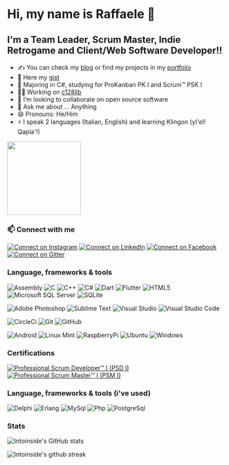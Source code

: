 # Hi, my name is Raffaele 👋 

## I'm a Team Leader, Scrum Master, Indie Retrogame and Client/Web Software Developer!!
- ✍ You can check my [blog](https://intoinside.github.io/) or find my projects in my [portfolio](https://intoinside.github.io/intoinside/)
- 🚀 Here my [gist](https://gist.github.com/intoinside)
- 🌱 Majoring in C#, studying for ProKanban PK I and Scrum™ PSK I
- 👨‍💻 Working on [c128lib](https://github.com/c128lib)
- 👯 I’m looking to collaborate on open source software
- 💬 Ask me about ... Anything
- 😄 Pronouns: He/Him
- ⚡ I speak 2 languages (Italian, English) and learning Klingon (yI'el! Qapla'!)

<a href="https://ko-fi.com/S6S5RLDI5"><img src="https://storage.ko-fi.com/cdn/brandasset/kofi_s_tag_dark.png" width="170"></a>

### 📫 Connect with me

[![Connect on Instagram](https://img.shields.io/badge/Instagram-%23000000?logo=Instagram&logoColor=E4405F)][Instagram]
[![Connect on LinkedIn](https://img.shields.io/badge/LinkedIn-%23000000?logo=LinkedIn&logoColor=0A66C2)][LinkedIn]
[![Connect on Facebook](https://img.shields.io/badge/Facebook-%23000000?logo=Facebook&logoColor=1877F2)][Facebook]
[![Connect on Gitter](https://img.shields.io/badge/Gitter-%23000000?logo=Gitter&logoColor=ED1965)][Gitter]

### Language, frameworks & tools

<p>
  <img alt="Assembly" src="https://custom-icon-badges.demolab.com/badge/Assembly-000000.svg?logo=asm-hex&logoColor=white" />
  <img alt="C" src="https://img.shields.io/badge/C-%23000000.svg?logo=c&logoColor=00599C" />
  <img alt="C++" src="https://img.shields.io/badge/C++-%23000000.svg?logo=c%2B%2B&logoColor=4079EC" />
  <img alt="C#" src="https://img.shields.io/badge/C%23-%23000000.svg?logo=c-sharp&logoColor=239120" />
  <img alt="Dart" src="https://img.shields.io/badge/Dart-%23000000.svg?logo=dart&logoColor=0175C2" />
  <img alt="Flutter" src="https://img.shields.io/badge/Flutter-%23000000.svg?logo=Flutter&logoColor=02569B" />
  <img alt="HTML5" src="https://img.shields.io/badge/HTML5-%23000000.svg?logo=html5&logoColor=E34F26" />
  <img alt="Microsoft SQL Server" src="https://img.shields.io/badge/Microsoft SQL Server-%23000000.svg?logo=microsoftsqlserver&logoColor=CC2927">
  <img alt="SQLite" src="https://img.shields.io/badge/SQLite-%23000000.svg?logo=sqlite&logoColor=003B57">
</p>

<p>
  <img alt="Adobe Photoshop" src="https://img.shields.io/badge/Adobe  Photoshop-%23000000.svg?logo=adobephotoshop&logoColor=31A8FF" />
  <img alt="Sublime Text" src="https://img.shields.io/badge/Sublime_Text-%23000000.svg?logo=sublime-text&logoColor=important" />
  <img alt="Visual Studio" src="https://img.shields.io/badge/Visual%20Studio-000000.svg?logo=visual-studio&logoColor=5C2D91" />
  <img alt="Visual Studio Code" src="https://img.shields.io/badge/Visual%20Studio%20Code-000000.svg?logo=visual-studio-code&logoColor=0078d7" />
</p>

<p>
  <img alt="CircleCi" src="https://img.shields.io/badge/CircleCi-%23000000.svg?logo=circleci&logoColor=343434" />
  <img alt="Git" src="https://img.shields.io/badge/GIT-%23000000.svg?logo=git&logoColor=F05032" />
  <img alt="GitHub" src="https://img.shields.io/badge/GitHub-%23000000.svg?logo=github&logoColor=181717" />
</p>

<p>
  <img alt="Android" src="https://img.shields.io/badge/Android-000000?logo=android&logoColor=3DDC84" />
  <img alt="Linux Mint" src="https://img.shields.io/badge/Linux%20Mint-000000?&logo=Linux%20Mint&logoColor=87CF3E" />
  <img alt="RaspberryPi" src="https://img.shields.io/badge/RaspberryPi-000000?logo=raspberrypi&logoColor=C51A4A" />
  <img alt="Ubuntu" src="https://img.shields.io/badge/Ubuntu-000000?logo=ubuntu&logoColor=E95420" />
  <img alt="Windows" src="https://img.shields.io/badge/Windows-000000?logo=windows&logoColor=0078D6" />
</p>

### Certifications
<!--START_SECTION:badges-->
[![Professional Scrum Developer™ I (PSD I)](https://images.credly.com/size/110x110/images/d2298e82-b671-434a-876b-21a0ebc3af0e/image.png)](http://www.credly.com/badges/1334f2ca-9928-4bcc-a8d0-320802363a89 "Professional Scrum Developer™ I (PSD I)")
[![Professional Scrum Master™ I (PSM I)](https://images.credly.com/size/110x110/images/a2790314-008a-4c3d-9553-f5e84eb359ba/image.png)](http://www.credly.com/badges/3892b935-812d-4389-8268-fbd2b76864eb "Professional Scrum Master™ I (PSM I)")
<!--END_SECTION:badges-->

### Language, frameworks & tools (i've used)
<p>
  <img alt="Delphi" src="https://img.shields.io/badge/Delphi-%23000000.svg?logo=delphi&logoColor=EE1F35" />
  <img alt="Erlang" src="https://img.shields.io/badge/Erlang-%23000000.svg?logo=erlang&logoColor=A90533" />
  <img alt="MySql" src="https://img.shields.io/badge/MySql-%23000000.svg?logo=mysql&logoColor=4479A1" />
  <img alt="Php" src="https://img.shields.io/badge/Php-%23000000.svg?logo=php&logoColor=00599C" />
  <img alt="PostgreSql" src="https://img.shields.io/badge/PostgreSql-%23000000.svg?logo=postgresql&logoColor=4169E1" />
</p>

### Stats

<!--![intoinside's github trophy](https://github-profile-trophy.vercel.app/?username=intoinside&row=1)-->

![Intoinside's GitHub stats](https://github-readme-stats.vercel.app/api?username=intoinside&show_icons=true&hide_border=true&theme=dark&include_all_commits=true)

![Intoinside's github streak](https://streak-stats.demolab.com?user=intoinside&theme=dark&hide_border=true&date_format=j%20M%5B%20Y%5D)

[instagram]: https://instagram.com/intoinside
[linkedin]: https://linkedin.com/in/raffaeleintorcia
[facebook]: https://www.facebook.com/raffaele.intorcia/
[gitter]: https://gitter.im/intoinside/community?utm_source=badge&utm_medium=badge&utm_campaign=pr-badge

